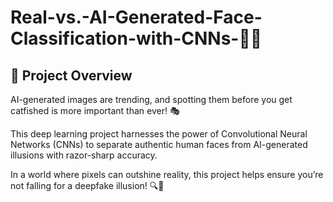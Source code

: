 # Real-vs.-AI-Generated-Face-Classification-with-CNNs-🤖👤
## 📌 Project Overview

AI-generated images are trending, and spotting them before you get catfished is more important than ever! 🎭

This deep learning project harnesses the power of Convolutional Neural Networks (CNNs) to separate authentic human faces from AI-generated illusions with razor-sharp accuracy.

In a world where pixels can outshine reality, this project helps ensure you’re not falling for a deepfake illusion! 🔍🤖

